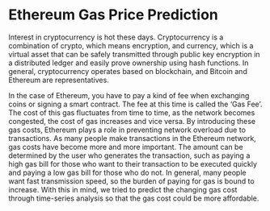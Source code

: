 # Ethereum Gas Price Prediction
Interest in cryptocurrency is hot these days. Cryptocurrency is a combination of crypto, which
means encryption, and currency, which is a virtual asset that can be safely transmitted through
public key encryption in a distributed ledger and easily prove ownership using hash functions. In
general, cryptocurrency operates based on blockchain, and Bitcoin and Ethereum are
representatives.

In the case of Ethereum, you have to pay a kind of fee when exchanging coins or signing a smart
contract. The fee at this time is called the ‘Gas Fee’. The cost of this gas fluctuates from time to
time, as the network becomes congested, the cost of gas increases and vice versa. By introducing
these gas costs, Ethereum plays a role in preventing network overload due to transactions. As many
people make transactions in the Ethereum network, gas costs have become more and more
important. The amount can be determined by the user who generates the transaction, such as paying
a high gas bill for those who want to their transaction to be executed quickly and paying a low gas
bill for those who do not. In general, many people want fast transmission speed, so the burden of
paying for gas is bound to increase. With this in mind, we tried to predict the changing gas cost
through time-series analysis so that the gas cost could be more affordable.

